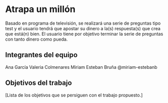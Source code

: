 # Atrapa un millón

Basado en programa de televisión, se realizará una serie de preguntas tipo test y el usuario tendrá que apostar su dinero a la(s) respuesta(s) que crea que está(n) bien. El usuario tiene por objetivo terminar la serie de preguntas con tanto dinero como pueda.

## Integrantes del equipo

Ana García
Valeria Colmenares
Miriam Esteban Bruña @miriam-estebanb

## Objetivos del trabajo

[Lista de los objetivos que se persiguen con el trabajo propuesto.]
